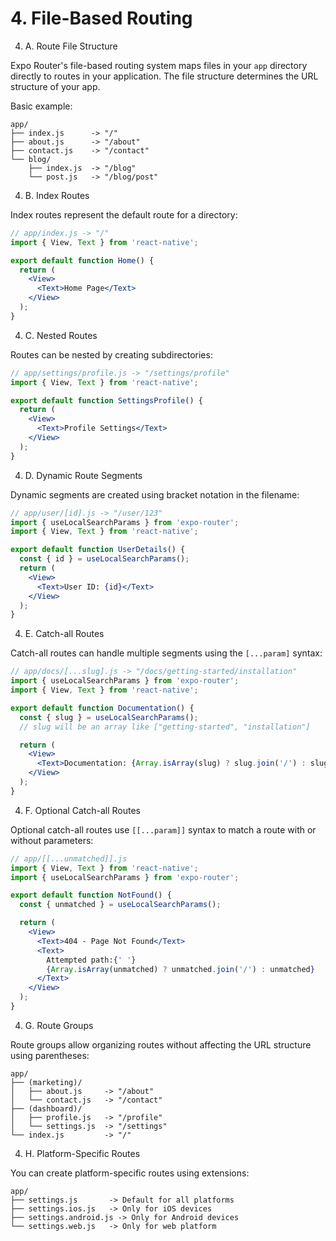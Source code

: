 # 4. File-Based Routing

4. A. Route File Structure

Expo Router's file-based routing system maps files in your `app` directory directly to routes in your application. The file structure determines the URL structure of your app.

Basic example:

```
app/
├── index.js      -> "/"
├── about.js      -> "/about"
├── contact.js    -> "/contact"
└── blog/
    ├── index.js  -> "/blog"
    └── post.js   -> "/blog/post"
```

4. B. Index Routes

Index routes represent the default route for a directory:

```jsx
// app/index.js -> "/"
import { View, Text } from 'react-native';

export default function Home() {
  return (
    <View>
      <Text>Home Page</Text>
    </View>
  );
}
```

4. C. Nested Routes

Routes can be nested by creating subdirectories:

```jsx
// app/settings/profile.js -> "/settings/profile"
import { View, Text } from 'react-native';

export default function SettingsProfile() {
  return (
    <View>
      <Text>Profile Settings</Text>
    </View>
  );
}
```

4. D. Dynamic Route Segments

Dynamic segments are created using bracket notation in the filename:

```jsx
// app/user/[id].js -> "/user/123"
import { useLocalSearchParams } from 'expo-router';
import { View, Text } from 'react-native';

export default function UserDetails() {
  const { id } = useLocalSearchParams();
  return (
    <View>
      <Text>User ID: {id}</Text>
    </View>
  );
}
```

4. E. Catch-all Routes

Catch-all routes can handle multiple segments using the `[...param]` syntax:

```jsx
// app/docs/[...slug].js -> "/docs/getting-started/installation"
import { useLocalSearchParams } from 'expo-router';
import { View, Text } from 'react-native';

export default function Documentation() {
  const { slug } = useLocalSearchParams();
  // slug will be an array like ["getting-started", "installation"]

  return (
    <View>
      <Text>Documentation: {Array.isArray(slug) ? slug.join('/') : slug}</Text>
    </View>
  );
}
```

4. F. Optional Catch-all Routes

Optional catch-all routes use `[[...param]]` syntax to match a route with or without parameters:

```jsx
// app/[[...unmatched]].js
import { View, Text } from 'react-native';
import { useLocalSearchParams } from 'expo-router';

export default function NotFound() {
  const { unmatched } = useLocalSearchParams();

  return (
    <View>
      <Text>404 - Page Not Found</Text>
      <Text>
        Attempted path:{' '}
        {Array.isArray(unmatched) ? unmatched.join('/') : unmatched}
      </Text>
    </View>
  );
}
```

4. G. Route Groups

Route groups allow organizing routes without affecting the URL structure using parentheses:

```
app/
├── (marketing)/
│   ├── about.js     -> "/about"
│   └── contact.js   -> "/contact"
├── (dashboard)/
│   ├── profile.js   -> "/profile"
│   └── settings.js  -> "/settings"
└── index.js         -> "/"
```

4. H. Platform-Specific Routes

You can create platform-specific routes using extensions:

```
app/
├── settings.js       -> Default for all platforms
├── settings.ios.js   -> Only for iOS devices
├── settings.android.js -> Only for Android devices
└── settings.web.js   -> Only for web platform
```
